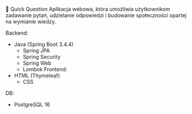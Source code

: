🌟 Quick Question 
Aplikacja webowa, która umożliwia użytkownikom zadawanie pytań, udzielanie odpowiedzi i budowanie społeczności opartej na wymianie wiedzy. 

Backend:
  - Java (Spring Boot 3.4.4)
      - Spring JPA
      - Spring Security
      - Spring Web
      - Lombok
Frontend:
  - HTML (Thymeleaf)
      - CSS

DB:
  - PostgreSQL 16
